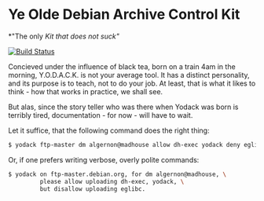 Ye Olde Debian Archive Control Kit
==================================
  *"The only *Kit that does not suck"*

[![Build Status](https://travis-ci.org/algernon/yodack.png?branch=master)](https://travis-ci.org/algernon/yodack)

Concieved under the influence of black tea, born on a train 4am in the
morning, Y.O.D.A.C.K. is not your average tool. It has a distinct
personality, and its purpose is to teach, not to do your job. At
least, that is what it likes to think - how that works in practice, we
shall see.

But alas, since the story teller who was there when Yodack was born is
terribly tired, documentation - for now - will have to wait.

Let it suffice, that the following command does the right thing:

```sh
$ yodack ftp-master dm algernon@madhouse allow dh-exec yodack deny eglibc
```

Or, if one prefers writing verbose, overly polite commands:

```sh
$ yodack on ftp-master.debian.org, for dm algernon@madhouse, \
         please allow uploading dh-exec, yodack, \
         but disallow uploading eglibc.
```
